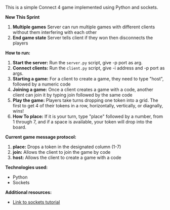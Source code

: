 This is a simple Connect 4 game implemented using Python and sockets.

**New This Sprint**
1. **Multiple games** Server can run multiple games with different clients without them interfering with each other
2. **End game state** Server tells client if they won then disconnects the players
   
**How to run:**
1. **Start the server:** Run the `server.py` script, give -p port as arg.
2. **Connect clients:** Run the `client.py` script, give -i address and -p port as args.
3. **Starting a game:** For a client to create a game, they need to type "host", followed by a numeric code
4. **Joining a game:** Once a client creates a game with a code, another client can join it by typing join followed by the same code
5. **Play the game:** Players take turns dropping one token into a grid. The first to get 4 of their tokens in a row, horizontally, vertically, or diagnally, wins!
6. **How To place:** If it is your turn, type "place" followed by a number, from 1 through 7, and if a space is available, your token will drop into the board.

**Current game message protocol:**
1. **place:** Drops a token in the designated column (1-7)
1. **join:** Allows the client to join the game by code
2. **host:** Allows the client to create a game with a code

**Technologies used:**
* Python
* Sockets

**Additional resources:**
* [Link to sockets tutorial](https://docs.python.org/3/howto/sockets.html)

